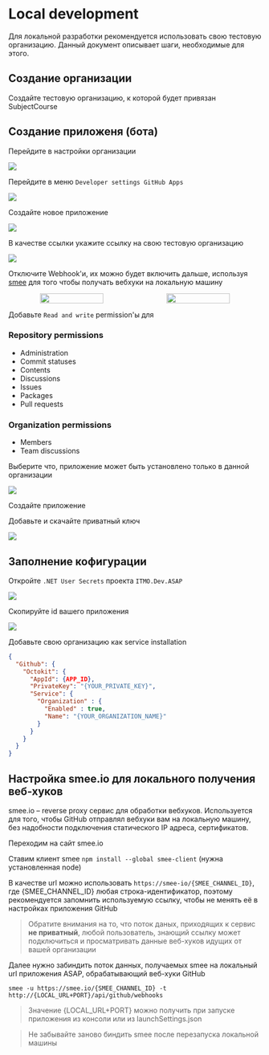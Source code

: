 # Local development

Для локальной разработки рекомендуется использовать свою тестовую организацию.
Данный документ описывает шаги, необходимые для этого.

## Создание организации

Создайте тестовую организацию, к которой будет привязан SubjectCourse

## Создание приложеня (бота)

Перейдите в настройки организации

![](local-development/create-bot-goto-settings.png)

Перейдите в меню `Developer settings GitHub Apps`

![](local-development/create-bot-goto-github-apps-settings.png)

Создайте новое приложение

![](local-development/create-bot-click-new-app.png)

В качестве ссылки укажите ссылку на свою тестовую организацию

![](local-development/create-bot-enter-bot-info.png)

Отключите Webhook'и, их можно будет включить дальше, используя [smee](https://smee.io) для того чтобы получать 
вебхуки на локальную машину

<div align="center">
  <div style="display: flex;flex-direction:row">
    <img src="local-development/create-bot-webhook-enabled.png" style="width:50%"/>
    <img src="local-development/create-bot-webhook-disabled.png" style="width:50%">
  </div>  
</div>

Добавьте `Read and write` permission'ы для 

### Repository permissions
- Administration
- Commit statuses 
- Contents
- Discussions
- Issues
- Packages
- Pull requests

### Organization permissions
- Members
- Team discussions 

Выберите что, приложение может быть установлено только в данной организации

![](local-development/create-bot-allow-only-this-account.png)

Создайте приложение

Добавьте и скачайте приватный ключ

![](local-development/create-bot-generate-private-key.png)

## Заполнение кофигурации

Откройте `.NET User Secrets` проекта `ITMO.Dev.ASAP`

![](local-development/appsettings-open-user-secrets.png)

Скопируйте id вашего приложения 

![](local-development/appsettings-app-id.png)

Добавьте свою организацию как service installation

```json
{
  "Github": {
    "Octokit": {
      "AppId": {APP_ID},
      "PrivateKey": "{YOUR_PRIVATE_KEY}",
      "Service": {
        "Organization" : {
          "Enabled" : true,
          "Name": "{YOUR_ORGANIZATION_NAME}"
        }
      }
    }
  }
}
```

## Настройка smee.io для локального получения веб-хуков

smee.io – reverse proxy сервис для обработки вебхуков. Используется для того, чтобы GitHub отправлял 
вебхуки вам на локальную машину, без надобности подключения статического IP адреса, сертификатов.   

Переходим на сайт smee.io

Ставим клиент smee `npm install --global smee-client` (нужна установленная node)

В качестве url можно использовать `https://smee-io/{SMEE_CHANNEL_ID}`, где {SMEE_CHANNEL_ID} любая строка-идентификатор, 
поэтому рекомендуется запомнить используемую ссылку, чтобы не менять её в настройках приложения GitHub

> Обратите внимания на то, что поток даных, приходящих к сервис **не приватный**, любой пользователь, знающий ссылку 
> может подключиться и просматривать данные веб-хуков идущих от вашей организации

Далее нужно забиндить поток данных, получаемых smee на локальный url приложения ASAP, обрабатывающий веб-хуки GitHub

```smee -u https://smee.io/{SMEE_CHANNEL_ID} -t http://{LOCAL_URL+PORT}/api/github/webhooks```

> Значение {LOCAL_URL+PORT} можно получить при запуске приложения из консоли или из launchSettings.json

> Не забывайте заново биндить smee после перезапуска локальной машины